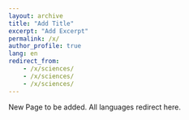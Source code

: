 ```yaml
---
layout: archive
title: "Add Title"
excerpt: "Add Excerpt"
permalink: /x/
author_profile: true
lang: en
redirect_from: 
    - /x/sciences/
    - /x/sciences/
    - /x/sciences/
---
```

New Page to be added. All languages redirect here.